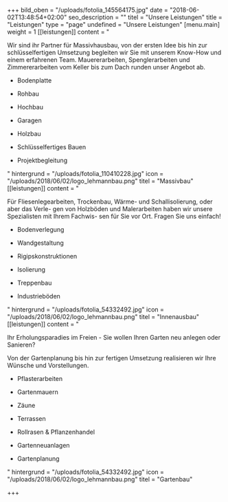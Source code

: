 +++
bild_oben = "/uploads/fotolia_145564175.jpg"
date = "2018-06-02T13:48:54+02:00"
seo_description = ""
titel = "Unsere Leistungen"
title = "Leistungen"
type = "page"
undefined = "Unsere Leistungen"
[menu.main]
weight = 1
[[leistungen]]
content = "<p>Wir sind ihr Partner für Massivhausbau, von der ersten Idee bis hin zur schlüsselfertigen Umsetzung begleiten wir Sie mit unserem Know-How und einem erfahrenen Team. Mauererarbeiten, Spenglerarbeiten und Zimmererarbeiten vom Keller bis zum Dach runden unser Angebot ab.</p><ul><li><p>Bodenplatte</p></li><li><p>Rohbau</p></li><li><p>Hochbau</p></li><li><p>Garagen</p></li><li><p>Holzbau</p></li><li><p>Schlüsselfertiges Bauen</p></li><li><p>Projektbegleitung</p></li></ul>"
hintergrund = "/uploads/fotolia_110410228.jpg"
icon = "/uploads/2018/06/02/logo_lehmannbau.png"
titel = "Massivbau"
[[leistungen]]
content = "<p>Für Fliesenlegearbeiten, Trockenbau, Wärme- und Schallisolierung, oder aber das Verle- gen von Holzböden und Malerarbeiten haben wir unsere Spezialisten mit Ihrem Fachwis- sen für Sie vor Ort. Fragen Sie uns einfach!</p><ul><li><p>Bodenverlegung</p></li><li><p>Wandgestaltung</p></li><li><p>Rigipskonstruktionen</p></li><li><p>Isolierung</p></li><li><p>Treppenbau</p></li><li><p>Industrieböden</p></li></ul>"
hintergrund = "/uploads/fotolia_54332492.jpg"
icon = "/uploads/2018/06/02/logo_lehmannbau.png"
titel = "Innenausbau"
[[leistungen]]
content = "<p>Ihr Erholungsparadies im Freien - Sie wollen Ihren Garten neu anlegen oder Sanieren?</p><p>Von der Gartenplanung bis hin zur fertigen Umsetzung realisieren wir Ihre Wünsche und Vorstellungen.</p><ul><li><p>Pflasterarbeiten</p></li><li><p>Gartenmauern</p></li><li><p>Zäune</p></li><li><p>Terrassen</p></li><li><p>Rollrasen &amp; Pflanzenhandel</p></li><li><p>Gartenneuanlagen</p></li><li><p>Gartenplanung</p></li></ul>"
hintergrund = "/uploads/fotolia_54332492.jpg"
icon = "/uploads/2018/06/02/logo_lehmannbau.png"
titel = "Gartenbau"

+++
